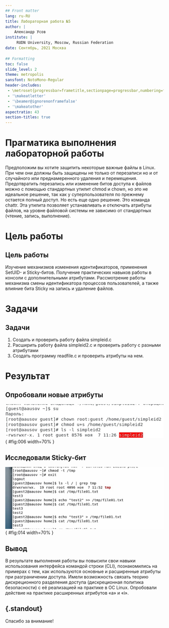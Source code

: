 ```yaml
---
## Front matter
lang: ru-RU
title: Лабораторная работа №5
author: |
	Александр Усов
institute: |
	 RUDN University, Moscow, Russian Federation
date: Сентябрь, 2021 Москва

## Formatting
toc: false
slide_level: 2
theme: metropolis
sansfont: NotoMono-Regular
header-includes: 
 - \metroset{progressbar=frametitle,sectionpage=progressbar,numbering=fraction}
 - '\makeatletter'
 - '\beamer@ignorenonframefalse'
 - '\makeatother'
aspectratio: 43
section-titles: true
---
```


# Прагматика выполнения лабораторной работы

Предположим вы хотите защитить некоторые важные файлы в Linux. При чем они должны быть защищены не только от перезаписи 
но и от случайного или преднамеренного удаления и перемещения. Предотвратить перезапись или изменение битов доступа к файлов 
можно с помощью стандартных утилит chmod и chown, но это не идеальное решение, так как у суперпользователя по прежнему остается полный доступ. 
Но есть еще одно решение. Это команда chattr.
Эта утилита позволяет устанавливать и отключать атрибуты файлов, на уровне файловой системы не зависимо от стандартных (чтение, запись, выполнение). 


# Цель работы

## Цель работы

Изучение механизмов изменения идентификаторов, применения
SetUID- и Sticky-битов. Получение практических навыков работы в консоли с дополнительными атрибутами. Рассмотрение работы механизма
смены идентификатора процессов пользователей, а также влияние бита
Sticky на запись и удаление файлов.


# Задачи

## Задачи

1. Создать и проверить работу файла simpleid.c
2. Расширить работу файла simpleid2.c и проверить работу с разными атрибутами
3. Создать программу  readfile.c и проверить атрибуты на нем.


# Результат

## Опробовали новые атрибуты

![Выполнили команды](image/6.png){ #fig:006 width=70% }

## Исследовали Sticky-бит

![Снял атрибут t](image/13.png){ #fig:014 width=70% }

## Вывод

В результате выполнения работы вы повысили свои навыки использования интерфейса командой строки (CLI), познакомились на примерах с тем,
как используются основные и расширенные атрибуты при разграничении
доступа. Имели возможность связать теорию дискреционного разделения
доступа (дискреционная политика безопасности) с её реализацией на практике в ОС Linux. Опробовали действие на практике расширенных атрибутов «а» и «i».

## {.standout}

Спасибо за внимание!
